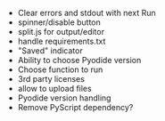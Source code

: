 - Clear errors and stdout with next Run
- spinner/disable button
- split.js for output/editor
- handle requirements.txt
- "Saved" indicator
- Ability to choose Pyodide version
- Choose function to run
- 3rd party licenses
- allow to upload files
- Pyodide version handling
- Remove PyScript dependency?
